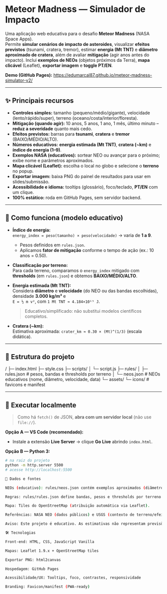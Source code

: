 # Meteor Madness — Simulador de Impacto

Uma aplicação web educativa para o desafio **Meteor Madness** (NASA Space Apps).  
Permite **simular cenários de impacto de asteroides**, visualizar **efeitos previstos** (tsunami, cratera, tremor), estimar **energia (Mt TNT)** e **diâmetro aproximado de cratera**, além de avaliar **mitigação** (agir anos antes do impacto). Inclui **exemplos de NEOs** (objetos próximos da Terra), **mapa clicável** (Leaflet), **exportar imagem** e **toggle PT/EN**.

**Demo (GitHub Pages):** https://edumarcal87.github.io/meteor-madness-simulator-v2/

---

## ✨ Principais recursos

- **Controles simples:** tamanho (pequeno/médio/gigante), velocidade (lento/rápido/super), terreno (oceano/costa/interior/floresta).
- **Mitigação (quando agir):** 10 anos, 5 anos, 1 ano, 1 mês, último minuto – **reduz a severidade** quanto mais cedo.
- **Efeitos previstos:** barras para **tsunami**, **cratera** e **tremor** (BAIXO/MÉDIO/ALTO).
- **Números educativos:** **energia estimada (Mt TNT)**, **cratera (~km)** e **índice de energia (1–9)**.
- **Exemplos NASA (educativos):** sortear NEO ou avançar para o próximo; exibe nome e parâmetros aproximados.
- **Mapa clicável (Leaflet):** escolha o local no globo e selecione o **terreno** no popup.
- **Exportar imagem:** baixa PNG do painel de resultados para usar em slides/submissão.
- **Acessibilidade e idioma:** tooltips (glossário), foco/teclado, **PT/EN** com um clique.
- **100% estático:** roda em GitHub Pages, sem servidor backend.

---

## 🧠 Como funciona (modelo educativo)

- **Índice de energia:**  
  `energy_index = peso(tamanho) × peso(velocidade)` → varia de **1 a 9**.
  - Pesos definidos em `rules.json`.
  - Aplicamos **fator de mitigação** conforme o tempo de ação (ex.: 10 anos = 0.50).

- **Classificação por terreno:**  
  Para cada terreno, comparamos o `energy_index` mitigado com **thresholds** (em `rules.json`) e obtemos **BAIXO/MÉDIO/ALTO**.

- **Energia estimada (Mt TNT):**  
  Considera **diâmetro** e **velocidade** (do NEO ou das bandas escolhidas), densidade **3.000 kg/m³** e  
  `E = ½ m v²`, com `1 Mt TNT ≈ 4.184×10¹⁵ J`.  
  > Educativo/simplificado: não substitui modelos científicos completos.

- **Cratera (~km):**  
  Estimativa aproximada: `crater_km ≈ 0.30 × (Mt)^(1/3)` (escala didática).

---

## 📁 Estrutura do projeto
/
├─ index.html
├─ style.css
├─ scripts/
│ └─ script.js
├─ rules/
│ ├─ rules.json # pesos, bandas e thresholds por terreno
│ └─ neos.json # NEOs educativos (nome, diâmetro, velocidade, data)
└─ assets/
└─ icons/ # favicons e manifest


---

## 🚀 Executar localmente

> Como há `fetch()` de JSON, **abra com um servidor local** (não use `file://`).

**Opção A — VS Code (recomendado):**
- Instale a extensão **Live Server** → clique **Go Live** abrindo `index.html`.

**Opção B — Python 3:**
```bash
# na raiz do projeto
python -m http.server 5500
# acesse http://localhost:5500

🧩 Dados e fontes

NEOs (educativo): rules/neos.json contém exemplos aproximados (diâmetro, velocidade, data) apenas para demonstração.

Regras: rules/rules.json define bandas, pesos e thresholds por terreno.

Mapa: Tiles do OpenStreetMap (atribuição automática via Leaflet).

Referências: NASA NEO (dados públicos) e USGS (contexto de terreno/efeitos) — não integramos APIs diretamente nesta versão; usamos valores simplificados para fins didáticos.

Aviso: Este projeto é educativo. As estimativas não representam previsões oficiais e não substituem análise científica.

🛠️ Tecnologias

Front-end: HTML, CSS, JavaScript Vanilla

Mapas: Leaflet 1.9.x + OpenStreetMap tiles

Exportar PNG: html2canvas

Hospedagem: GitHub Pages

Acessibilidade/UX: Tooltips, foco, contrastes, responsividade

Branding: Favicon/manifest (PWA-ready)

